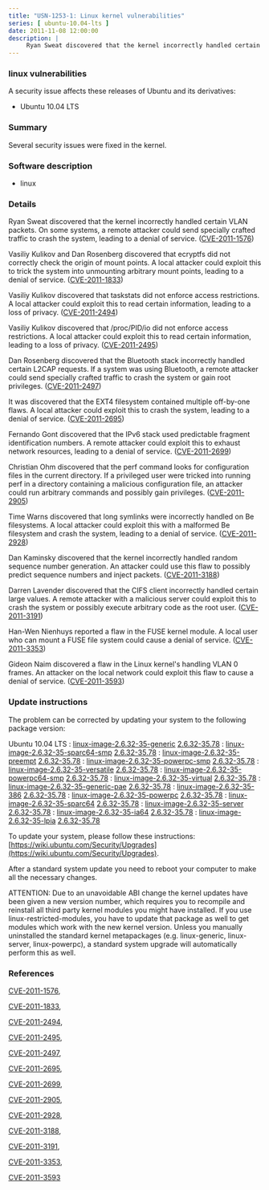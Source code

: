 ```yaml
---
title: "USN-1253-1: Linux kernel vulnerabilities"
series: [ ubuntu-10.04-lts ]
date: 2011-11-08 12:00:00
description: |
     Ryan Sweat discovered that the kernel incorrectly handled certain VLAN packets. On some systems, a remote attacker could send specially crafted traffic to crash the system, leading to a denial of service. ([CVE-2011-1576](http://people.ubuntu.com/~ubuntu-security/cve/CVE-2011-1576))
--- 
```

 
### linux vulnerabilities

A security issue affects these releases of Ubuntu and its derivatives:

* Ubuntu 10.04 LTS

### Summary

Several security issues were fixed in the kernel. 

### Software description

* linux 

### Details

 Ryan Sweat discovered that the kernel incorrectly handled certain VLAN packets. On some systems, a remote attacker could send specially crafted traffic to crash the system, leading to a denial of service. ([CVE-2011-1576](http://people.ubuntu.com/~ubuntu-security/cve/CVE-2011-1576))

Vasiliy Kulikov and Dan Rosenberg discovered that ecryptfs did not correctly check the origin of mount points. A local attacker could exploit this to trick the system into unmounting arbitrary mount points, leading to a denial of service. ([CVE-2011-1833](http://people.ubuntu.com/~ubuntu-security/cve/CVE-2011-1833))

Vasiliy Kulikov discovered that taskstats did not enforce access restrictions. A local attacker could exploit this to read certain information, leading to a loss of privacy. ([CVE-2011-2494](http://people.ubuntu.com/~ubuntu-security/cve/CVE-2011-2494))

Vasiliy Kulikov discovered that /proc/PID/io did not enforce access restrictions. A local attacker could exploit this to read certain information, leading to a loss of privacy. ([CVE-2011-2495](http://people.ubuntu.com/~ubuntu-security/cve/CVE-2011-2495))

Dan Rosenberg discovered that the Bluetooth stack incorrectly handled certain L2CAP requests. If a system was using Bluetooth, a remote attacker could send specially crafted traffic to crash the system or gain root privileges. ([CVE-2011-2497](http://people.ubuntu.com/~ubuntu-security/cve/CVE-2011-2497))

It was discovered that the EXT4 filesystem contained multiple off-by-one flaws. A local attacker could exploit this to crash the system, leading to a denial of service. ([CVE-2011-2695](http://people.ubuntu.com/~ubuntu-security/cve/CVE-2011-2695))

Fernando Gont discovered that the IPv6 stack used predictable fragment identification numbers. A remote attacker could exploit this to exhaust network resources, leading to a denial of service. ([CVE-2011-2699](http://people.ubuntu.com/~ubuntu-security/cve/CVE-2011-2699))

Christian Ohm discovered that the perf command looks for configuration files in the current directory. If a privileged user were tricked into running perf in a directory containing a malicious configuration file, an attacker could run arbitrary commands and possibly gain privileges. ([CVE-2011-2905](http://people.ubuntu.com/~ubuntu-security/cve/CVE-2011-2905))

Time Warns discovered that long symlinks were incorrectly handled on Be filesystems. A local attacker could exploit this with a malformed Be filesystem and crash the system, leading to a denial of service. ([CVE-2011-2928](http://people.ubuntu.com/~ubuntu-security/cve/CVE-2011-2928))

Dan Kaminsky discovered that the kernel incorrectly handled random sequence number generation. An attacker could use this flaw to possibly predict sequence numbers and inject packets. ([CVE-2011-3188](http://people.ubuntu.com/~ubuntu-security/cve/CVE-2011-3188))

Darren Lavender discovered that the CIFS client incorrectly handled certain large values. A remote attacker with a malicious server could exploit this to crash the system or possibly execute arbitrary code as the root user. ([CVE-2011-3191](http://people.ubuntu.com/~ubuntu-security/cve/CVE-2011-3191))

Han-Wen Nienhuys reported a flaw in the FUSE kernel module. A local user who can mount a FUSE file system could cause a denial of service. ([CVE-2011-3353](http://people.ubuntu.com/~ubuntu-security/cve/CVE-2011-3353))

Gideon Naim discovered a flaw in the Linux kernel&#39;s handling VLAN 0 frames. An attacker on the local network could exploit this flaw to cause a denial of service. ([CVE-2011-3593](http://people.ubuntu.com/~ubuntu-security/cve/CVE-2011-3593)) 

### Update instructions

The problem can be corrected by updating your system to the following package version:

Ubuntu 10.04 LTS
 : [linux-image-2.6.32-35-generic](https://launchpad.net/ubuntu/+source/linux) <span> [2.6.32-35.78](https://launchpad.net/ubuntu/+source/linux/2.6.32-35.78) </span> 
 : [linux-image-2.6.32-35-sparc64-smp](https://launchpad.net/ubuntu/+source/linux) <span> [2.6.32-35.78](https://launchpad.net/ubuntu/+source/linux/2.6.32-35.78) </span> 
 : [linux-image-2.6.32-35-preempt](https://launchpad.net/ubuntu/+source/linux) <span> [2.6.32-35.78](https://launchpad.net/ubuntu/+source/linux/2.6.32-35.78) </span> 
 : [linux-image-2.6.32-35-powerpc-smp](https://launchpad.net/ubuntu/+source/linux) <span> [2.6.32-35.78](https://launchpad.net/ubuntu/+source/linux/2.6.32-35.78) </span> 
 : [linux-image-2.6.32-35-versatile](https://launchpad.net/ubuntu/+source/linux) <span> [2.6.32-35.78](https://launchpad.net/ubuntu/+source/linux/2.6.32-35.78) </span> 
 : [linux-image-2.6.32-35-powerpc64-smp](https://launchpad.net/ubuntu/+source/linux) <span> [2.6.32-35.78](https://launchpad.net/ubuntu/+source/linux/2.6.32-35.78) </span> 
 : [linux-image-2.6.32-35-virtual](https://launchpad.net/ubuntu/+source/linux) <span> [2.6.32-35.78](https://launchpad.net/ubuntu/+source/linux/2.6.32-35.78) </span> 
 : [linux-image-2.6.32-35-generic-pae](https://launchpad.net/ubuntu/+source/linux) <span> [2.6.32-35.78](https://launchpad.net/ubuntu/+source/linux/2.6.32-35.78) </span> 
 : [linux-image-2.6.32-35-386](https://launchpad.net/ubuntu/+source/linux) <span> [2.6.32-35.78](https://launchpad.net/ubuntu/+source/linux/2.6.32-35.78) </span> 
 : [linux-image-2.6.32-35-powerpc](https://launchpad.net/ubuntu/+source/linux) <span> [2.6.32-35.78](https://launchpad.net/ubuntu/+source/linux/2.6.32-35.78) </span> 
 : [linux-image-2.6.32-35-sparc64](https://launchpad.net/ubuntu/+source/linux) <span> [2.6.32-35.78](https://launchpad.net/ubuntu/+source/linux/2.6.32-35.78) </span> 
 : [linux-image-2.6.32-35-server](https://launchpad.net/ubuntu/+source/linux) <span> [2.6.32-35.78](https://launchpad.net/ubuntu/+source/linux/2.6.32-35.78) </span> 
 : [linux-image-2.6.32-35-ia64](https://launchpad.net/ubuntu/+source/linux) <span> [2.6.32-35.78](https://launchpad.net/ubuntu/+source/linux/2.6.32-35.78) </span> 
 : [linux-image-2.6.32-35-lpia](https://launchpad.net/ubuntu/+source/linux) <span> [2.6.32-35.78](https://launchpad.net/ubuntu/+source/linux/2.6.32-35.78) </span> 

To update your system, please follow these instructions: [https://wiki.ubuntu.com/Security/Upgrades](https://wiki.ubuntu.com/Security/Upgrades).

After a standard system update you need to reboot your computer to make all the necessary changes.

ATTENTION: Due to an unavoidable ABI change the kernel updates have been given a new version number, which requires you to recompile and reinstall all third party kernel modules you might have installed. If you use linux-restricted-modules, you have to update that package as well to get modules which work with the new kernel version. Unless you manually uninstalled the standard kernel metapackages (e.g. linux-generic, linux-server, linux-powerpc), a standard system upgrade will automatically perform this as well. 

### References

 [CVE-2011-1576](http://people.ubuntu.com/~ubuntu-security/cve/CVE-2011-1576), 

 [CVE-2011-1833](http://people.ubuntu.com/~ubuntu-security/cve/CVE-2011-1833), 

 [CVE-2011-2494](http://people.ubuntu.com/~ubuntu-security/cve/CVE-2011-2494), 

 [CVE-2011-2495](http://people.ubuntu.com/~ubuntu-security/cve/CVE-2011-2495), 

 [CVE-2011-2497](http://people.ubuntu.com/~ubuntu-security/cve/CVE-2011-2497), 

 [CVE-2011-2695](http://people.ubuntu.com/~ubuntu-security/cve/CVE-2011-2695), 

 [CVE-2011-2699](http://people.ubuntu.com/~ubuntu-security/cve/CVE-2011-2699), 

 [CVE-2011-2905](http://people.ubuntu.com/~ubuntu-security/cve/CVE-2011-2905), 

 [CVE-2011-2928](http://people.ubuntu.com/~ubuntu-security/cve/CVE-2011-2928), 

 [CVE-2011-3188](http://people.ubuntu.com/~ubuntu-security/cve/CVE-2011-3188), 

 [CVE-2011-3191](http://people.ubuntu.com/~ubuntu-security/cve/CVE-2011-3191), 

 [CVE-2011-3353](http://people.ubuntu.com/~ubuntu-security/cve/CVE-2011-3353), 

 [CVE-2011-3593](http://people.ubuntu.com/~ubuntu-security/cve/CVE-2011-3593)
 

